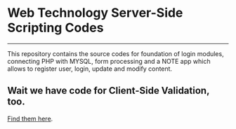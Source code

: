 <!-- background: #92117e -->
<!-- color: #ffd595 -->
<!-- font: verdana -->

# **Web Technology Server-Side Scripting Codes**

* * *

This repository contains the source codes for foundation of login modules, connecting PHP with MYSQL, form processing and a NOTE app which allows to register user, login, update and modify content.

## **Wait we have code for Client-Side Validation, too.**


[Find them here](https://github.com/nyrnzn/WTclass/blob/master/registeruser.php).
